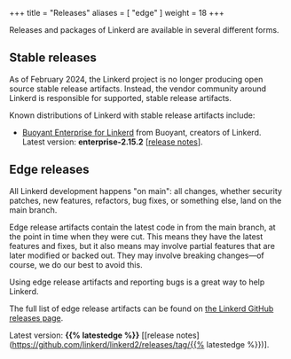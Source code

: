 +++
title = "Releases"
aliases = [ "edge" ]
weight = 18
+++

Releases and packages of Linkerd are available in several different forms.

## Stable releases

As of February 2024, the Linkerd project is no longer producing open source
stable release artifacts. Instead, the vendor community around Linkerd is
responsible for supported, stable release artifacts.

Known distributions of Linkerd with stable release artifacts include:

- [Buoyant Enterprise for Linkerd](https://docs.buoyant.io/buoyant-enterprise-linkerd)
  from Buoyant, creators of Linkerd.  
  Latest version: **enterprise-2.15.2**
  [[release notes](https://docs.buoyant.io/release-notes/buoyant-enterprise-linkerd/enterprise-2.15.2/)].

## Edge releases

All Linkerd development happens "on main": all changes, whether security
patches, new features, refactors, bug fixes, or something else, land on the main
branch.

Edge release artifacts contain the latest code in from the main branch, at the
point in time when they were cut. This means they have the latest features and
fixes, but it also means may involve partial features that are later modified or
backed out. They may involve breaking changes—of course, we do our best to avoid
this.

Using edge release artifacts and reporting bugs is a great way to help Linkerd.

The full list of edge release artifacts can be found on
[the Linkerd GitHub releases page](https://github.com/linkerd/linkerd2/releases).

<!-- markdownlint-disable MD034 -->

Latest version: **{{% latestedge %}}** [[release
notes](https://github.com/linkerd/linkerd2/releases/tag/{{% latestedge %}})].
